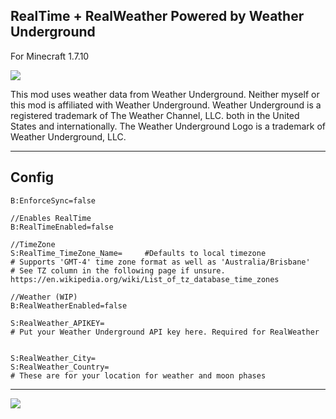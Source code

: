 RealTime + RealWeather
Powered by Weather Underground
-----------

For Minecraft 1.7.10

<a href='http://jenkins.petercashel.net/job/RealTime/'><img src='http://jenkins.petercashel.net/buildStatus/icon?job=RealTime'></a>

This mod uses weather data from Weather Underground. Neither myself or this mod is affiliated with Weather Underground.
Weather Underground is a registered trademark of The Weather Channel, LLC. both in the United States and internationally. The Weather Underground Logo is a trademark of Weather Underground, LLC.


----------
 Config
----------

    B:EnforceSync=false
	
	//Enables RealTime
    B:RealTimeEnabled=false
	
	//TimeZone
    S:RealTime_TimeZone_Name=     #Defaults to local timezone
    # Supports 'GMT-4' time zone format as well as 'Australia/Brisbane'
	# See TZ column in the following page if unsure. https://en.wikipedia.org/wiki/List_of_tz_database_time_zones
	
	//Weather (WIP)
	B:RealWeatherEnabled=false
	
	S:RealWeather_APIKEY=
	# Put your Weather Underground API key here. Required for RealWeather
    
	
    S:RealWeather_City=
	S:RealWeather_Country=
	# These are for your location for weather and moon phases
	
--------------------------------------------------------------------

<img src="http://icons.wxug.com/logos/PNG/wundergroundLogo_4c_horz.png">
